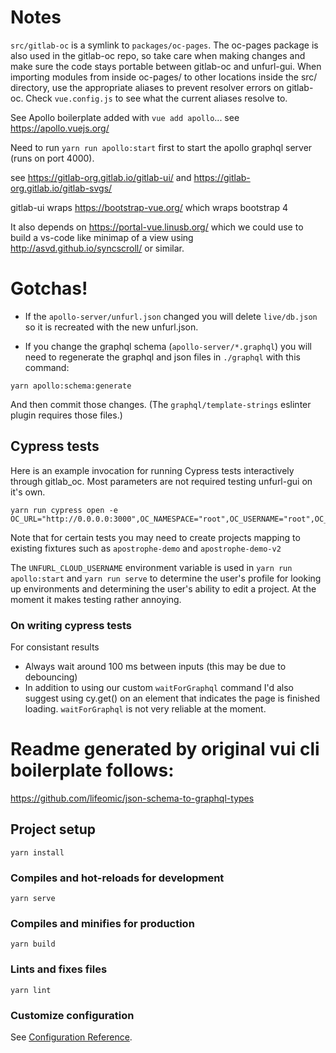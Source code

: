 # Notes

`src/gitlab-oc` is a symlink to `packages/oc-pages`.   The oc-pages package is also used in the gitlab-oc repo, so take care when making changes and make sure the code stays portable between gitlab-oc and unfurl-gui.  When importing modules from inside oc-pages/ to other locations inside the src/ directory, use the appropriate aliases to prevent resolver errors on gitlab-oc.  Check `vue.config.js` to see what the current aliases resolve to.

See Apollo boilerplate added with `vue add apollo`... see https://apollo.vuejs.org/

Need to run `yarn run apollo:start` first to start the apollo graphql server (runs on port 4000).

see https://gitlab-org.gitlab.io/gitlab-ui/ and https://gitlab-org.gitlab.io/gitlab-svgs/

gitlab-ui wraps https://bootstrap-vue.org/ which wraps bootstrap 4

It also depends on https://portal-vue.linusb.org/ which we could use to build a vs-code like minimap of a view using http://asvd.github.io/syncscroll/ or similar.

# Gotchas!

* If the `apollo-server/unfurl.json` changed you will delete `live/db.json` so it is recreated with the new unfurl.json.

* If you change the graphql schema (`apollo-server/*.graphql`) you will need to regenerate the graphql and json files in `./graphql` with this command:

```
yarn apollo:schema:generate    
```

And then commit those changes. (The `graphql/template-strings` eslinter plugin requires those files.)



## Cypress tests
Here is an example invocation for running Cypress tests interactively through gitlab_oc.  Most parameters are not required testing unfurl-gui on it's own.
```
yarn run cypress open -e OC_URL="http://0.0.0.0:3000",OC_NAMESPACE="root",OC_USERNAME="root",OC_PASSWORD="c6uRYQKrLuxNCd8"
```

Note that for certain tests you may need to create projects mapping to existing fixtures such as `apostrophe-demo` and `apostrophe-demo-v2`

The `UNFURL_CLOUD_USERNAME` environment variable is used in `yarn run apollo:start` and `yarn run serve` to determine the user's profile for looking up environments and determining the user's ability to edit a project.  At the moment it makes testing rather annoying.

### On writing cypress tests
For consistant results
* Always wait around 100 ms between inputs (this may be due to debouncing)
* In addition to using our custom `waitForGraphql` command I'd also suggest using cy.get() on an element that indicates the page is finished loading.  `waitForGraphql` is not very reliable at the moment.

# Readme generated by original vui cli boilerplate follows:

https://github.com/lifeomic/json-schema-to-graphql-types


## Project setup
```
yarn install
```

### Compiles and hot-reloads for development
```
yarn serve
```

### Compiles and minifies for production
```
yarn build
```

### Lints and fixes files
```
yarn lint
```

### Customize configuration
See [Configuration Reference](https://cli.vuejs.org/config/).

